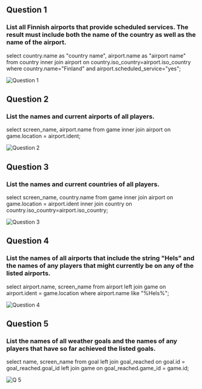 ## Question 1
### List all Finnish airports that provide scheduled services. The result must include both the name of the country as well as the name of the airport.
select country.name as "country name", airport.name as "airport name"
from country inner join airport on country.iso_country=airport.iso_country
where country.name="Finland"
and airport.scheduled_service="yes";

![Question 1](https://github.com/user-attachments/assets/4fba05c9-1f38-4ab6-b94e-f46b3d2b347d)


## Question 2
### List the names and current airports of all players.
select screen_name, airport.name
from game inner join airport on game.location = airport.ident;

![Question 2](https://github.com/user-attachments/assets/9e7aef7a-e610-4d5b-83f2-b717ce893213)


## Question 3
### List the names and current countries of all players.
select screen_name, country.name
from game inner join airport on game.location = airport.ident
inner join country on country.iso_country=airport.iso_country;

![Question 3](https://github.com/user-attachments/assets/752aa97d-6ebc-4940-81d7-c377ea620efe)


## Question 4
### List the names of all airports that include the string "Hels" and the names of any players that might currently be on any of the listed airports.
select airport.name, screen_name
from airport left join game on airport.ident = game.location
where airport.name like "%Hels%";

![Question 4](https://github.com/user-attachments/assets/d338fcf9-39c8-4935-a7da-2b60628d6c94)


## Question 5
### List the names of all weather goals and the names of any players that have so far achieved the listed goals.
select name, screen_name
from goal left join goal_reached on goal.id = goal_reached.goal_id
left join game on goal_reached.game_id = game.id;

![Q 5](https://github.com/user-attachments/assets/7831396f-edf3-4f44-83ee-db9953597484)
